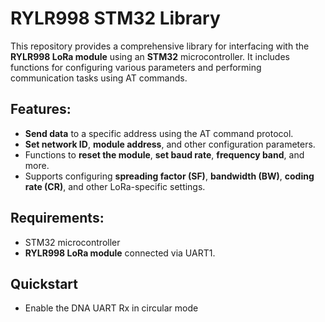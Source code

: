 # RYLR998 STM32 Library

This repository provides a comprehensive library for interfacing with the **RYLR998 LoRa module** using an **STM32** microcontroller. It includes functions for configuring various parameters and performing communication tasks using AT commands.

## Features:
- **Send data** to a specific address using the AT command protocol.
- **Set network ID**, **module address**, and other configuration parameters.
- Functions to **reset the module**, **set baud rate**, **frequency band**, and more.
- Supports configuring **spreading factor (SF)**, **bandwidth (BW)**, **coding rate (CR)**, and other LoRa-specific settings.


## Requirements:
- STM32 microcontroller
- **RYLR998 LoRa module** connected via UART1.

## Quickstart
* Enable the DNA UART Rx in circular mode


